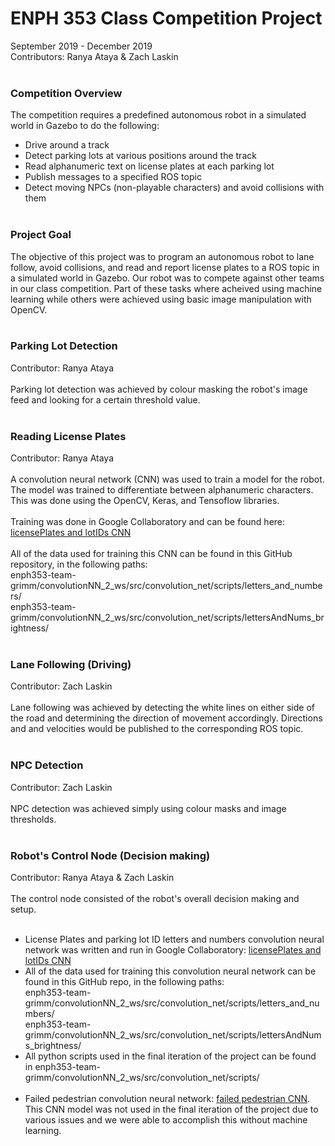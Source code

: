 # ENPH 353 Class Competition Project
September 2019 - December 2019 <br>
Contributors: Ranya Ataya & Zach Laskin <br><br>

### Competition Overview
The competition requires a predefined autonomous robot in a simulated world in Gazebo to do the following:
- Drive around a track
- Detect parking lots at various positions around the track
- Read alphanumeric text on license plates at each parking lot
- Publish messages to a specified ROS topic
- Detect moving NPCs (non-playable characters) and avoid collisions with them
<br><br>

### Project Goal
The objective of this project was to program an autonomous robot to lane follow, avoid collisions, and read and report license plates to a ROS topic in a simulated world in Gazebo. Our robot was to compete against other teams in our class competition. Part of these tasks where acheived using machine learning while others were achieved using basic image manipulation with OpenCV.
<br><br>

### Parking Lot Detection
Contributor: Ranya Ataya <br><br>
Parking lot detection was achieved by colour masking the robot's image feed and looking for a certain threshold value.
<br><br>

### Reading License Plates
Contributor: Ranya Ataya <br><br>
A convolution neural network (CNN) was used to train a model for the robot. The model was trained to differentiate between alphanumeric characters. This was done using the OpenCV, Keras, and Tensoflow libraries. 
<br><br>
Training was done in Google Collaboratory and can be found here: [licensePlates and lotIDs CNN](https://colab.research.google.com/drive/1ViajBWmqxbqJCaQNv43VCiLeO4HOZuLF)
<br><br>
All of the data used for training this CNN can be found in this GitHub repository, in the following paths:<br>
enph353-team-grimm/convolutionNN_2_ws/src/convolution_net/scripts/letters_and_numbers/ <br>
enph353-team-grimm/convolutionNN_2_ws/src/convolution_net/scripts/lettersAndNums_brightness/ <br>
<br>

### Lane Following (Driving)
Contributor: Zach Laskin <br><br>
Lane following was achieved by detecting the white lines on either side of the road and determining the direction of movement accordingly. Directions and and velocities would be published to the corresponding ROS topic. 
<br><br>

### NPC Detection
Contributor: Zach Laskin <br><br>
NPC detection was achieved simply using colour masks and image thresholds.
<br><br>

### Robot's Control Node (Decision making)
Contributor: Ranya Ataya & Zach Laskin <br><br>
The control node consisted of the robot's overall decision making and setup.
<br><br>

- License Plates and parking lot ID letters and numbers convolution neural network was written and run in Google Collaboratory: [licensePlates and lotIDs CNN](https://colab.research.google.com/drive/1ViajBWmqxbqJCaQNv43VCiLeO4HOZuLF) <br>
- All of the data used for training this convolution neural network can be found in this GitHub repo, in the following paths: <br>
enph353-team-grimm/convolutionNN_2_ws/src/convolution_net/scripts/letters_and_numbers/ <br>
enph353-team-grimm/convolutionNN_2_ws/src/convolution_net/scripts/lettersAndNums_brightness/ <br>
- All python scripts used in the final iteration of the project can be found in enph353-team-grimm/convolutionNN_2_ws/src/convolution_net/scripts/ 
<br><br>
- Failed pedestrian convolution neural network: [failed pedestrian CNN](https://colab.research.google.com/drive/1H4RLuugelTn0Bq8kwwMiwwlJAlDXAhts). This CNN model was not used in the final iteration of the project due to various issues and we were able to accomplish this without machine learning.
